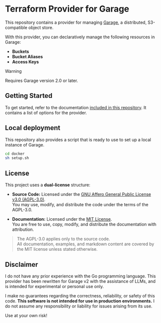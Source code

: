 # Terraform Provider for Garage

This repository contains a provider for managing [Garage](https://garagehq.deuxfleurs.fr/), a distributed, S3-compatible object store.

With this provider, you can declaratively manage the following resources in Garage:

- **Buckets**
- **Bucket Aliases**
- **Access Keys**

>[!WARNING]
>Requires Garage version 2.0 or later.

## Getting Started

To get started, refer to the documentation [included in this repository](docs/index.md). It contains a list of options for the provider.

## Local deployment

This repository also provides a script that is ready to use to set up a local instance of Garage.

```sh
cd docker
sh setup.sh
```

## License

This project uses a **dual-license** structure:

- **Source Code:** Licensed under the [GNU Affero General Public License v3.0 (AGPL-3.0)](./LICENSE-code).  
  You may use, modify, and distribute the code under the terms of the AGPL-3.0.

- **Documentation:** Licensed under the [MIT License](./LICENSE).  
  You are free to use, copy, modify, and distribute the documentation with attribution.

> The AGPL-3.0 applies only to the source code.  
> All documentation, examples, and markdown content are covered by the MIT license unless stated otherwise.

## Disclaimer

I do not have any prior experience with the Go programming language. This provider has been rewritten for Garage v2 with the assistance of LLMs, and is intended for experimental or personal use only.

I make no guarantees regarding the correctness, reliability, or safety of this code. **This software is not intended for use in production environments.** I do not assume any responsibility or liability for issues arising from its use.

Use at your own risk!
